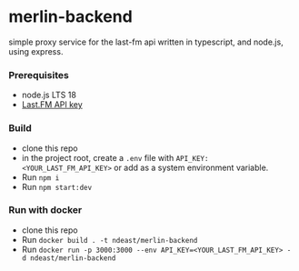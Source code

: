 # merlin-backend
simple proxy service for the last-fm api written in typescript, and node.js, using express.

### Prerequisites 
- node.js LTS 18
- [Last.FM API key](https://www.last.fm/api/account/create)

### Build
- clone this repo
- in the project root, create a `.env` file with `API_KEY: <YOUR_LAST_FM_API_KEY>` or add as a system environment variable.
- Run `npm i`
- Run `npm start:dev`

### Run with docker
- clone this repo
- Run `docker build . -t ndeast/merlin-backend`
- Run `docker run -p 3000:3000 --env API_KEY=<YOUR_LAST_FM_API_KEY> -d ndeast/merlin-backend`
